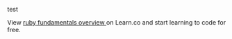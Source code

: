 test

<p class='util--hide'>View <a href='https://learn.co/lessons/ruby-fundamentals-overview'>ruby fundamentals overview </a> on Learn.co and start learning to code for free.</p>
